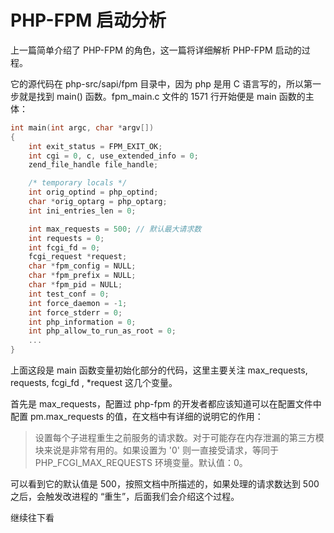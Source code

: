 # PHP-FPM 启动分析

上一篇简单介绍了 PHP-FPM 的角色，这一篇将详细解析 PHP-FPM 启动的过程。

它的源代码在 php-src/sapi/fpm 目录中，因为 php 是用 C 语言写的，所以第一步就是找到 main\(\) 函数。fpm\_main.c 文件的 1571 行开始便是 main 函数的主体：

```c
int main(int argc, char *argv[])
{
    int exit_status = FPM_EXIT_OK;
    int cgi = 0, c, use_extended_info = 0;
    zend_file_handle file_handle;

    /* temporary locals */
    int orig_optind = php_optind;
    char *orig_optarg = php_optarg;
    int ini_entries_len = 0;

    int max_requests = 500; // 默认最大请求数
    int requests = 0;
    int fcgi_fd = 0;
    fcgi_request *request;
    char *fpm_config = NULL;
    char *fpm_prefix = NULL;
    char *fpm_pid = NULL;
    int test_conf = 0;
    int force_daemon = -1;
    int force_stderr = 0;
    int php_information = 0;
    int php_allow_to_run_as_root = 0;
    ...
}
```

上面这段是 main 函数变量初始化部分的代码，这里主要关注 max\_requests, requests, fcgi\_fd , \*request 这几个变量。

首先是 max\_requests，配置过 php-fpm 的开发者都应该知道可以在配置文件中配置 pm.max\_requests 的值，在文档中有详细的说明它的作用：

> 设置每个子进程重生之前服务的请求数。对于可能存在内存泄漏的第三方模块来说是非常有用的。如果设置为 '0' 则一直接受请求，等同于 PHP\_FCGI\_MAX\_REQUESTS 环境变量。默认值：0。

可以看到它的默认值是 500，按照文档中所描述的，如果处理的请求数达到 500 之后，会触发改进程的 “重生”，后面我们会介绍这个过程。

继续往下看



